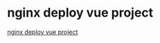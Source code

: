 # nginx deploy vue project
[nginx deploy vue project](https://aiwithcloud.com/2022/09/15/nginx_deploy_vue_project/)